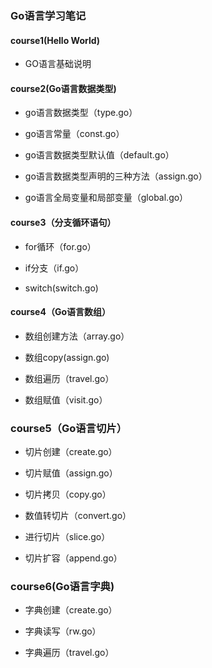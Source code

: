 ### Go语言学习笔记

#### course1(Hello World)

- GO语言基础说明

#### course2(Go语言数据类型)

- go语言数据类型（type.go）

- go语言常量（const.go）

- go语言数据类型默认值（default.go）

- go语言数据类型声明的三种方法（assign.go）

- go语言全局变量和局部变量（global.go）

#### course3（分支循环语句）

- for循环（for.go）

- if分支（if.go）

- switch(switch.go)

#### course4（Go语言数组）

- 数组创建方法（array.go）

- 数组copy(assign.go)

- 数组遍历（travel.go）

- 数组赋值（visit.go）

### course5（Go语言切片）

- 切片创建（create.go）

- 切片赋值（assign.go）

- 切片拷贝（copy.go）

- 数值转切片（convert.go）

- 进行切片（slice.go）

- 切片扩容（append.go）

### course6(Go语言字典)

- 字典创建（create.go）

- 字典读写（rw.go）

- 字典遍历（travel.go）
